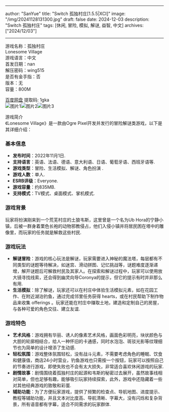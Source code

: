 
---
author: "SanYue"
title: "Switch 孤独村庄[1.5.5|XCI]"
image: "/img/20241128131300.jpg"
draft: false
date: 2024-12-03
description: "Switch 孤独村庄"
tags: [休闲, 冒险, 模拟, 解谜, 益智, 中文]
archives: ["2024/12/03"]

---

游戏名称：孤独村庄   
Lonesome Village    
游戏语言：中文  
首发日期：nan  
解压密码：wing515  
是否有金手指：否  
版本：无   
容量：800M

[百度网盘](https://pan.baidu.com/s/1OU4Dv-Xj1FqY0VfnsYO3pg) 提取码: 1gka  
![图片1](/img/888de7.jpg)![图片2](/img/41a213.jpg)![图片3](/img/011b3d.jpg)  

游戏简介  
《Lonesome Village》是一款由Ogre Pixel开发并发行的冒险解谜类游戏，以下是其详细介绍：

### 基本信息
- **发布时间**：2022年11月1日.
- **支持语言**：英语、法语、德语、意大利语、日语、葡萄牙语、西班牙语等.
- **游戏类型**：冒险、生活模拟、解谜、角色扮演 .
- **游戏人数**：单人.
- **ESRB评级**：Everyone.
- **游戏容量**：约835MB.
- **支持模式**：TV模式、桌面模式、掌机模式.

### 游戏背景
玩家将扮演刚来到一个荒芜村庄的土狼韦斯，这里曾是一个名为Ub Hora的宁静小镇，后被一群身着栗色长袍的动物邪教侵占，他们入侵小镇并将居民困在塔中的雕像里，而玩家的任务就是解救这些村民.

### 游戏玩法
- **解谜冒险**：游戏的核心玩法是解谜，玩家需要进入神秘的魔法塔，每层都有不同类型的谜题等待解决，如迷宫、滑动拼图、记忆挑战等，谜题难度逐渐递增，解开谜题后可解救村民及其家人。在探索和解谜过程中，玩家可以使用放大镜寻找线索，还会得到幽灵向导Coronya的提示，但它的提示有时并非那么有用.
- **生活模拟**：除了解谜，玩家还可以在村庄中体验生活模拟元素，如在花园工作、在附近湖泊钓鱼，通过完成邻里任务获得 hearts，或在村民帮助下制作物品来收集 offerings 。玩家还能在村庄中赚取土地，建造和定制自己的房屋，与各种可爱的角色交往、建立友谊.

### 游戏特色
- **艺术风格**：游戏拥有华丽、诱人的像素艺术风格，画面色彩明亮，块状颜色与大胆的轮廓相结合，给人一种怀旧的卡通感，同时水泡泡、斑驳光影等纹理细节也为简单的设计增添了生动感.
- **轻松氛围**：游戏整体氛围轻松，没有战斗元素，不需要考虑角色的睡眠、饮食和健康值，商店24小时营业，钓鱼游戏也只需按一个按钮，玩家可以按照自己的节奏进行游戏，即使失败也不会有太大损失，非常适合喜欢休闲游戏的玩家.
- **剧情故事**：剧情围绕着孤独村庄的起源和韦斯的秘密过去展开，虽然故事线相对简单，但也足够有趣，能够吸引玩家持续探索，此外，游戏中还隐藏着一些对其他经典游戏的致敬和彩蛋.
- **辅助功能**：为了方便玩家游戏，提供了频繁的检查点、导航地图、进度提示、教程等辅助功能，并且文本对比度高、导航清晰、字幕大，没有闪烁和复杂背景，所有语音都有字幕，适合不同需求的玩家群体.
 
